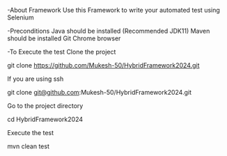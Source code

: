 -About Framework
Use this Framework to write your automated test using Selenium

-Preconditions
Java should be installed (Recommended JDK11)
Maven should be installed
Git
Chrome browser 

-To Execute the test
Clone the project

  git clone https://github.com/Mukesh-50/HybridFramework2024.git

  If you are using ssh

  git clone git@github.com:Mukesh-50/HybridFramework2024.git
  
Go to the project directory

  cd HybridFramework2024
  
Execute the test

  mvn clean test 
